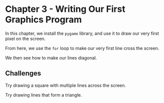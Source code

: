# Chapter 3 - Writing Our First Graphics Program

In this chapter, we install the `pygame` library, and use it to draw our very first pixel on the screen.

From here, we use the `for` loop to make our very first line cross the screen.

We then see how to make our lines diagonal.

## Challenges

Try drawing a square with multiple lines across the screen.

Try drawing lines that form a triangle.
